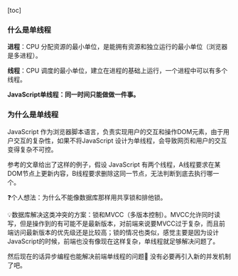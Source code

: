 [toc]

### 什么是单线程

**进程**：CPU 分配资源的最小单位，是能拥有资源和独立运行的最小单位（浏览器是多进程）。

**线程**：CPU 调度的最小单位，建立在进程的基础上运行，一个进程中可以有多个线程。

**JavaScript单线程：同一时间只能做做一件事。**



### 为什么是单线程

JavaScript 作为浏览器脚本语言，负责实现用户的交互和操作DOM元素，由于用户交互的复杂性，如果不将JavaScript 设计为单线程，会导致网页和用户的交互变得复杂不可控。

参考的文章给出了这样的例子，假设 JavaScript 有两个线程，A线程要求在某DOM节点上更新内容，B线程要求删除这同一节点，无法判断到底去执行哪一个。

❓个人想法：为什么不能像数据库那样用共享锁和排他锁。

💡数据库解决这类冲突的方案：锁和MVCC（多版本控制）。MVCC允许同时读写，但是操作到的有可能不是最新版本，对前端来说要MVCC过于复杂，而且前端访问最新版本的优先级还是比较高；锁的情况也类似，感觉主要是因为设计JavaScript的时候，前端也没有像现在这样复杂，单线程就足够解决问题了。

然后现在的话异步编程也能解决前端单线程的问题🤔 没有必要再引入新的并发机制了吧。